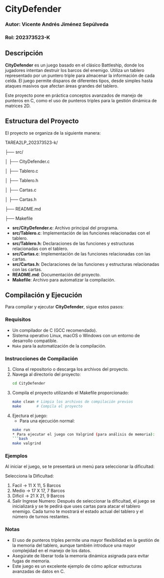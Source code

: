 # CityDefender 

### Autor: Vicente Andrés Jiménez Sepúlveda  
### Rol: 202373523-K

## Descripción

**CityDefender** es un juego basado en el clásico Battleship, donde los jugadores intentan destruir los barcos del enemigo. Utiliza un tablero representado por un puntero triple para almacenar la información de cada celda. El juego permite disparos de diferentes tipos, desde simples hasta ataques masivos que afectan áreas grandes del tablero. 

Este proyecto pone en práctica conceptos avanzados de manejo de punteros en C, como el uso de punteros triples para la gestión dinámica de matrices 2D.

## Estructura del Proyecto

El proyecto se organiza de la siguiente manera:

TAREA2LP_202373523-k/

├── src/

│   ├── CityDefender.c        

│   ├── Tablero.c             

│   ├── Tablero.h    

│   ├── Cartas.c               

│   ├── Cartas.h              

├── README.md          

├── Makefile           

- **src/CityDefender.c**: Archivo principal del programa.
- **src/Tablero.c**: Implementación de las funciones relacionadas con el tablero.
- **src/Tablero.h**: Declaraciones de las funciones y estructuras relacionadas con el tablero.
- **src/Cartas.c**: Implementación de las funciones relacionadas con las cartas.
- **src/Cartas.h**: Declaraciones de las funciones y estructuras relacionadas con las cartas.
- **README.md**: Documentación del proyecto.
- **Makefile**: Archivo para automatizar la compilación.

## Compilación y Ejecución

Para compilar y ejecutar **CityDefender**, sigue estos pasos:

### Requisitos

- Un compilador de C (GCC recomendado).
- Sistema operativo Linux, macOS o Windows con un entorno de desarrollo compatible.
- `Make` para la automatización de la compilación.

### Instrucciones de Compilación

1. Clona el repositorio o descarga los archivos del proyecto.
2. Navega al directorio del proyecto:
   ```bash
   cd CityDefender
3. Compila el proyecto utilizando el Makefile proporcionado:
   ```bash
   make clean # Limpia los archivos de compilación previos
   make       # Compila el proyecto
4. Ejectura el juego:
   * Para una ejecución normal:
   ```bash
   make run 
   * Para ejecutar el juego con Valgrind (para análisis de memoria):
   ```bash
   make valgrind

### Ejemplos

Al iniciar el juego, se te presentará un menú para seleccionar la dificultad:

Selecciona la Dificultad:

1. Facil -> 11 X 11, 5 Barcos
2. Medio -> 17 X 17, 7 Barcos
3. Dificil -> 21 X 21, 9 Barcos
4. Salir Ingrese Numero:
Después de seleccionar la dificultad, el juego se inicializará y se te pedirá que uses cartas para atacar el tablero enemigo. Cada turno te mostrará el estado actual del tablero y el número de turnos restantes.

### Notas
* El uso de punteros triples permite una mayor flexibilidad en la gestión de la memoria del tablero, aunque también introduce una mayor complejidad en el manejo de los datos.
* Asegúrate de liberar toda la memoria dinámica asignada para evitar fugas de memoria.
* Este juego es un excelente ejemplo de cómo aplicar estructuras avanzadas de datos en C.
